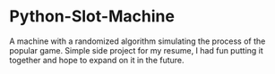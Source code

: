 # Python-Slot-Machine
A machine with a randomized algorithm simulating the process of the popular game.
Simple side project for my resume, I had fun putting it together and hope to expand on it in the future.
